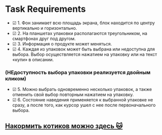 
# Task Requirements
* ☑ 1. Фон занимает всю площадь экрана, блок находится по центру вертикально и
горизонтально.
* ☑ 2. На планшетах упаковки располагаются треугольником, на смартфонах друг под
другом.
* ☑ 3. Информация о продукте может меняться.
* ☑ 4. Каждая из упаковок может быть выбрана или недоступна для выбора. Выбор
осуществляется нажатием на упаковку или на текст «купи» в описании. 
### (НЕдоступность выбора упаковки реализуется двойным кликом)
* ☑ 5. Можно выбрать одновременно несколько упаковок, а также отменить свой
выбор повторным нажатием на упаковку.
* ☑ 6. Состояние наведения применяется к выбранной упаковке не сразу, а после того,
как курсор ушел с нее после первоначального выбора.

## [Накормить котиков можно здесь &#128049;](https://fun-box-task.vercel.app/)

